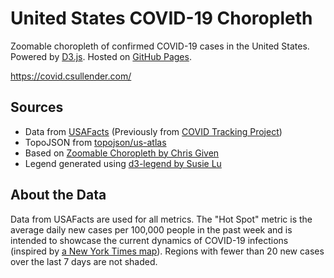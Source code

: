 # United States COVID-19 Choropleth

Zoomable choropleth of confirmed COVID-19 cases in the United States. Powered by [D3.js](https://d3js.org/). Hosted on [GitHub Pages](https://pages.github.com/).

https://covid.csullender.com/

## Sources

* Data from [USAFacts](https://usafacts.org/visualizations/coronavirus-covid-19-spread-map/) (Previously from [COVID Tracking Project](https://covidtracking.com/))
* TopoJSON from [topojson/us-atlas](https://github.com/topojson/us-atlas)
* Based on [Zoomable Choropleth by Chris Given](https://bl.ocks.org/cmgiven/d39ec773c4f063a463137748097ff52f)
* Legend generated using [d3-legend by Susie Lu](https://d3-legend.susielu.com/)

## About the Data

Data from USAFacts are used for all metrics. The "Hot Spot" metric is the average daily new cases per 100,000 people in the past week and is intended to showcase the current dynamics of COVID-19 infections (inspired by [a New York Times map](https://www.nytimes.com/interactive/2020/us/coronavirus-us-cases.html)). Regions with fewer than 20 new cases over the last 7 days are not shaded.
